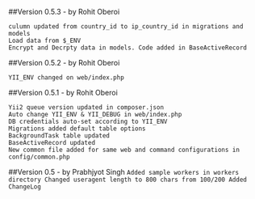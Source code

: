##Version 0.5.3 - by Rohit Oberoi
```
culumn updated from country_id to ip_country_id in migrations and models
Load data from $_ENV
Encrypt and Decrpty data in models. Code added in BaseActiveRecord 
```

##Version 0.5.2 - by Rohit Oberoi
```
YII_ENV changed on web/index.php 
```
##Version 0.5.1 - by Rohit Oberoi
```
Yii2 queue version updated in composer.json
Auto change YII_ENV & YII_DEBUG in web/index.php
DB credentials auto-set according to YII_ENV
Migrations added default table options
BackgroundTask table updated
BaseActiveRecord updated
New common file added for same web and command configurations in config/common.php 
```

##Version 0.5 - by Prabhjyot Singh
``
Added sample workers in workers directory
Changed useragent length to 800 chars from 100/200
Added ChangeLog
``
